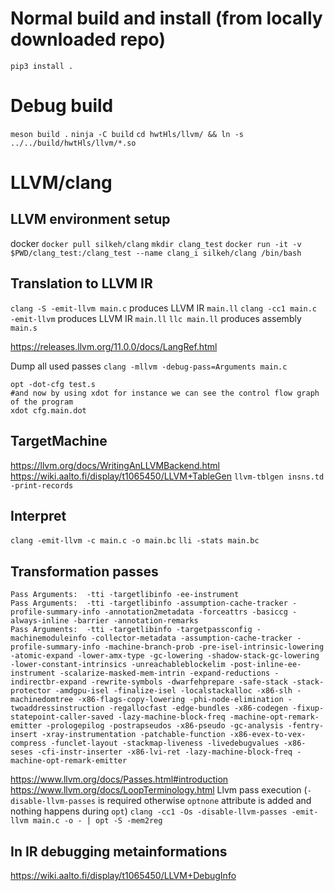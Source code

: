 # Normal build and install (from locally downloaded repo)

`pip3 install .`


# Debug build

`meson build .`
`ninja -C build`
`cd hwtHls/llvm/ && ln -s ../../build/hwtHls/llvm/*.so`

# LLVM/clang

## LLVM environment setup
docker
`docker pull silkeh/clang`
`mkdir clang_test`
`docker run -it -v $PWD/clang_test:/clang_test --name clang_i silkeh/clang /bin/bash`

## Translation to LLVM IR
`clang -S -emit-llvm main.c` produces  LLVM IR `main.ll`
`clang -cc1 main.c -emit-llvm` produces  LLVM IR `main.ll`
`llc main.ll` produces assembly `main.s`

https://releases.llvm.org/11.0.0/docs/LangRef.html

Dump all used passes
`clang -mllvm -debug-pass=Arguments main.c`
```
opt -dot-cfg test.s
#and now by using xdot for instance we can see the control flow graph of the program
xdot cfg.main.dot
```

## TargetMachine
https://llvm.org/docs/WritingAnLLVMBackend.html
https://wiki.aalto.fi/display/t1065450/LLVM+TableGen
`llvm-tblgen insns.td -print-records`

## Interpret
`clang -emit-llvm -c main.c -o main.bc`
`lli -stats main.bc`

## Transformation passes
```
Pass Arguments:  -tti -targetlibinfo -ee-instrument
Pass Arguments:  -tti -targetlibinfo -assumption-cache-tracker -profile-summary-info -annotation2metadata -forceattrs -basiccg -always-inline -barrier -annotation-remarks
Pass Arguments:  -tti -targetlibinfo -targetpassconfig -machinemoduleinfo -collector-metadata -assumption-cache-tracker -profile-summary-info -machine-branch-prob -pre-isel-intrinsic-lowering -atomic-expand -lower-amx-type -gc-lowering -shadow-stack-gc-lowering -lower-constant-intrinsics -unreachableblockelim -post-inline-ee-instrument -scalarize-masked-mem-intrin -expand-reductions -indirectbr-expand -rewrite-symbols -dwarfehprepare -safe-stack -stack-protector -amdgpu-isel -finalize-isel -localstackalloc -x86-slh -machinedomtree -x86-flags-copy-lowering -phi-node-elimination -twoaddressinstruction -regallocfast -edge-bundles -x86-codegen -fixup-statepoint-caller-saved -lazy-machine-block-freq -machine-opt-remark-emitter -prologepilog -postrapseudos -x86-pseudo -gc-analysis -fentry-insert -xray-instrumentation -patchable-function -x86-evex-to-vex-compress -funclet-layout -stackmap-liveness -livedebugvalues -x86-seses -cfi-instr-inserter -x86-lvi-ret -lazy-machine-block-freq -machine-opt-remark-emitter
```

https://www.llvm.org/docs/Passes.html#introduction
https://www.llvm.org/docs/LoopTerminology.html
Llvm pass execution (`-disable-llvm-passes` is required otherwise `optnone` attribute is added and nothing happens during `opt`)
`clang -cc1 -Os -disable-llvm-passes -emit-llvm main.c -o - | opt -S -mem2reg`


## In IR debugging metainformations

https://wiki.aalto.fi/display/t1065450/LLVM+DebugInfo